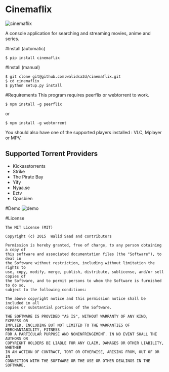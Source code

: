 # Cinemaflix
![cinemaflix](https://img.shields.io/pypi/dm/cinemaflix.svg)

A console application for searching and streaming movies, anime and series.

#Install (automatic)
```
$ pip install cinemaflix
```
#Install (manual)
```
$ git clone git@github.com:walidsa3d/cinemaflix.git
$ cd cinemaflix
$ python setup.py install
```
#Requirements
This program requires peerflix or webtorrent to work.
```
$ npm install -g peerflix
```
or
```
$ npm install -g webtorrent
```
You should also have one of the supported players installed : VLC, Mplayer or MPV.

## Supported Torrent Providers
- Kickasstorrents
- Strike
- The Pirate Bay
- Yify
- Nyaa.se
- Eztv
- Cpasbien

#Demo
![demo](https://cloud.githubusercontent.com/assets/821918/10253063/3cbba214-6933-11e5-9674-8aae44013463.gif)

#License
```
The MIT License (MIT)

Copyright (c) 2015  Walid Saad and contributors

Permission is hereby granted, free of charge, to any person obtaining a copy of
this software and associated documentation files (the "Software"), to deal in
the Software without restriction, including without limitation the rights to
use, copy, modify, merge, publish, distribute, sublicense, and/or sell copies of
the Software, and to permit persons to whom the Software is furnished to do so,
subject to the following conditions:

The above copyright notice and this permission notice shall be included in all
copies or substantial portions of the Software.

THE SOFTWARE IS PROVIDED "AS IS", WITHOUT WARRANTY OF ANY KIND, EXPRESS OR
IMPLIED, INCLUDING BUT NOT LIMITED TO THE WARRANTIES OF MERCHANTABILITY, FITNESS
FOR A PARTICULAR PURPOSE AND NONINFRINGEMENT. IN NO EVENT SHALL THE AUTHORS OR
COPYRIGHT HOLDERS BE LIABLE FOR ANY CLAIM, DAMAGES OR OTHER LIABILITY, WHETHER
IN AN ACTION OF CONTRACT, TORT OR OTHERWISE, ARISING FROM, OUT OF OR IN
CONNECTION WITH THE SOFTWARE OR THE USE OR OTHER DEALINGS IN THE SOFTWARE.
```